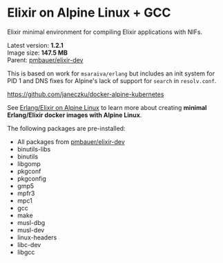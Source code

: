 Elixir on Alpine Linux + GCC
=====

Elixir minimal environment for compiling Elixir applications with NIFs.

Latest version: **1.2.1**  
Image size: **147.5 MB**  
Parent: [pmbauer/elixir-dev](https://github.com/pmbauer/alpine-erlang)

This is based on work for `msaraiva/erlang` but includes an init system for PID 1 and DNS fixes for Alpine's lack of support for `search` in `resolv.conf`.

https://github.com/janeczku/docker-alpine-kubernetes


See [Erlang/Elixir on Alpine Linux](https://github.com/msaraiva/alpine-erlang) to learn more about creating **minimal Erlang/Elixir docker images with Alpine Linux**.

The following packages are pre-installed:

- All packages from [pmbauer/elixir-dev](https://registry.hub.docker.com/u/pmbauer/elixir-dev/)
- binutils-libs
- binutils
- libgomp
- pkgconf
- pkgconfig
- gmp5
- mpfr3
- mpc1
- gcc
- make
- musl-dbg
- musl-dev
- linux-headers
- libc-dev
- libgcc

